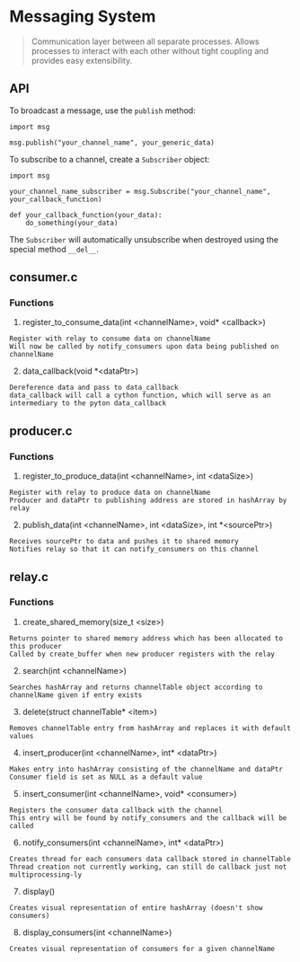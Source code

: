 # Messaging System

> Communication layer between all separate processes. Allows  processes to interact with each other without tight coupling and provides easy extensibility.

## API

To broadcast a message, use the `publish` method:
```
import msg

msg.publish("your_channel_name", your_generic_data)
```

To subscribe to a channel, create a `Subscriber` object:
```
import msg

your_channel_name_subscriber = msg.Subscribe("your_channel_name", your_callback_function)

def your_callback_function(your_data):
    do_something(your_data)
```
The `Subscriber` will automatically unsubscribe when destroyed using the special method `__del__`.

## consumer.c

### Functions

1. register_to_consume_data(int \<channelName>, void\* \<callback>)

```
Register with relay to consume data on channelName
Will now be called by notify_consumers upon data being published on channelName
```

2. data_callback(void \*\<dataPtr>)

```
Dereference data and pass to data_callback
data_callback will call a cython function, which will serve as an intermediary to the pyton data_callback
```

## producer.c

### Functions

1. register_to_produce_data(int \<channelName>, int \<dataSize>)

```
Register with relay to produce data on channelName
Producer and dataPtr to publishing address are stored in hashArray by relay
```

2. publish_data(int \<channelName>, int \<dataSize>, int \*\<sourcePtr>)

```
Receives sourcePtr to data and pushes it to shared memory
Notifies relay so that it can notify_consumers on this channel
```
 
## relay.c

### Functions

1. create_shared_memory(size_t \<size>)

```
Returns pointer to shared memory address which has been allocated to this producer
Called by create_buffer when new producer registers with the relay
```

2. search(int \<channelName>)

```
Searches hashArray and returns channelTable object according to channelName given if entry exists
```

3. delete(struct channelTable\* \<item>)

```
Removes channelTable entry from hashArray and replaces it with default values
```

4. insert_producer(int \<channelName>, int\* \<dataPtr>)

```
Makes entry into hashArray consisting of the channelName and dataPtr
Consumer field is set as NULL as a default value
```

5. insert_consumer(int \<channelName>, void\* \<consumer>)

```
Registers the consumer data callback with the channel
This entry will be found by notify_consumers and the callback will be called
```

6. notify_consumers(int \<channelName>, int\* \<dataPtr>)

```
Creates thread for each consumers data callback stored in channelTable
Thread creation not currently working, can still do callback just not multiprocessing-ly
```

7. display()

```
Creates visual representation of entire hashArray (doesn't show consumers)
```

8. display_consumers(int \<channelName>)

```
Creates visual representation of consumers for a given channelName
```

